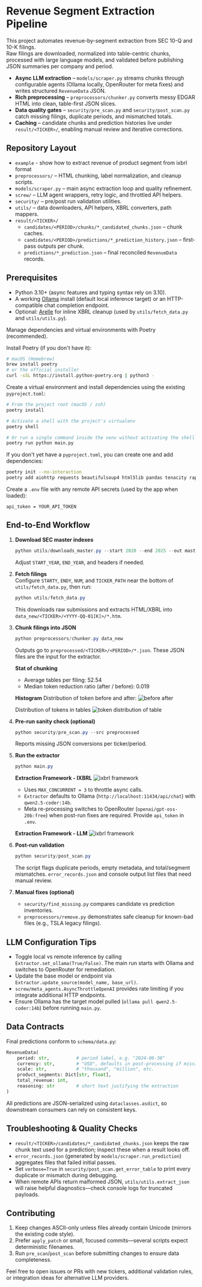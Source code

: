 # Revenue Segment Extraction Pipeline

This project automates revenue-by-segment extraction from SEC 10-Q and 10-K filings.  
Raw filings are downloaded, normalized into table-centric chunks, processed with large language models, and validated before publishing JSON summaries per company and period.

- **Async LLM extraction** – `models/scraper.py` streams chunks through configurable agents (Ollama locally, OpenRouter for meta fixes) and writes structured `RevenueData` JSON.
- **Rich preprocessing** – `preprocessors/chunker.py` converts messy EDGAR HTML into clean, table-first JSON slices.
- **Data quality gates** – `security/pre_scan.py` and `security/post_scan.py` catch missing filings, duplicate periods, and mismatched totals.
- **Caching** – candidate chunks and prediction histories live under `result/<TICKER>/`, enabling manual review and iterative corrections.

## Repository Layout
- `example` - show how to extract revenue of product segment from ixbrl format
- `preprocessors/` – HTML chunking, label normalization, and cleanup scripts.
- `models/scraper.py` – main async extraction loop and quality refinement.
- `screw/` – LLM agent wrappers, retry logic, and throttled API helpers.
- `security/` – pre/post run validation utilities.
- `utils/` – data downloaders, API helpers, XBRL converters, path mappers.
- `result/<TICKER>/`  
  - `candidates/<PERIOD>/chunks/*_candidated_chunks.json` – chunk caches.  
  - `candidates/<PERIOD>/predictions/*_prediction_history.json` – first-pass outputs per chunk.  
  - `predictions/*_prediction.json` – final reconciled `RevenueData` records.

## Prerequisites

- Python 3.10+ (async features and typing syntax rely on 3.10).
- A working [Ollama](https://ollama.com/) install (default local inference target) or an HTTP-compatible chat completion endpoint.
- Optional: [Arelle](https://arelle.org) for inline XBRL cleanup (used by `utils/fetch_data.py` and `utils/utils.py`).

Manage dependencies and virtual environments with Poetry (recommended).

Install Poetry (if you don't have it):

```bash
# macOS (Homebrew)
brew install poetry
# or the official installer
curl -sSL https://install.python-poetry.org | python3 -
```

Create a virtual environment and install dependencies using the existing `pyproject.toml`:

```bash
# From the project root (macOS / zsh)
poetry install

# Activate a shell with the project's virtualenv
poetry shell

# Or run a single command inside the venv without activating the shell
poetry run python main.py
```

If you don't yet have a `pyproject.toml`, you can create one and add dependencies:

```bash
poetry init --no-interaction
poetry add aiohttp requests beautifulsoup4 html5lib pandas tenacity rapidfuzz tqdm click python-dotenv json5 arelle
```

Create a `.env` file with any remote API secrets (used by the app when loaded):
```text
api_token = YOUR_API_TOKEN
```

## End-to-End Workflow

1. **Download SEC master indexes**  
   ```powershell
   python utils/downloads_master.py --start 2020 --end 2025 --out master_files
   ```
   Adjust `START_YEAR`, `END_YEAR`, and headers if needed.

2. **Fetch filings**  
   Configure `STARTY`, `ENDY`, `NUM`, and `TICKER_PATH` near the bottom of `utils/fetch_data.py`, then run:
   ```powershell
   python utils/fetch_data.py
   ```
   This downloads raw submissions and extracts HTML/XBRL into `data_new/<TICKER>/<YYYY-QQ-01[K]>/*.htm`.

3. **Chunk filings into JSON**  
   ```powershell
   python preprocessors/chunker.py data_new
   ```
   Outputs go to `preprocessed/<TICKER>/<PERIOD>/*.json`. These JSON files are the input for the extractor.


   **Stat of chunking**
   - Average tables per filing: 52.54
   - Median token reduction ratio (after / before): 0.019

   **Histogram**
   Distribution of token before and after:
   ![before after](./analysis_output/document_token_hist.png)

   Distribution of tokens in tables
   ![token distribution of table](./analysis_output/table_token_hist.png)


4. **Pre-run sanity check (optional)**  
   ```powershell
   python security/pre_scan.py --src preprocessed
   ```
   Reports missing JSON conversions per ticker/period.

5. **Run the extractor**  
   ```powershell
   python main.py
   ```
   **Extraction Framework - IXBRL**
   ![ixbrl framework](./images/ixbrl_framework.png)

   - Uses `MAX_CONCURRENT = 3` to throttle async calls.
   - `Extractor` defaults to Ollama (`http://localhost:11434/api/chat`) with `qwen2.5-coder:14b`.
   - Meta re-processing switches to OpenRouter (`openai/gpt-oss-20b:free`) when post-run fixes are required. Provide `api_token` in `.env`.
   
   **Extraction Framework - LLM**
   ![ixbrl framework](./images/orchestration.png)

6. **Post-run validation**  
   ```powershell
   python security/post_scan.py
   ```
   The script flags duplicate periods, empty metadata, and total/segment mismatches. `error_records.json` and console output list files that need manual review.

7. **Manual fixes (optional)**  
   - `security/find_missing.py` compares candidate vs prediction inventories.
   - `preprocessors/remove.py` demonstrates safe cleanup for known-bad files (e.g., TSLA legacy filings).

## LLM Configuration Tips

- Toggle local vs remote inference by calling `Extractor.set_ollama(True/False)`. The main run starts with Ollama and switches to OpenRouter for remediation.
- Update the base model or endpoint via `Extractor.update_source(model_name, base_url)`.
- `screw/meta_agents.AsyncThrottleOpenAI` provides rate limiting if you integrate additional HTTP endpoints.
- Ensure Ollama has the target model pulled (`ollama pull qwen2.5-coder:14b`) before running `main.py`.

## Data Contracts

Final predictions conform to `schema/data.py`:

```python
RevenueData(
    period: str,          # period label, e.g. "2024-06-30"
    currency: str,        # "USD", defaults in post-processing if missing
    scale: str,           # "thousand", "million", etc.
    product_segments: Dict[str, float],
    total_revenue: int,
    reasoning: str        # short text justifying the extraction
)
```

All predictions are JSON-serialized using `dataclasses.asdict`, so downstream consumers can rely on consistent keys.

## Troubleshooting & Quality Checks

- `result/<TICKER>/candidates/*_candidated_chunks.json` keeps the raw chunk text used for a prediction; inspect these when a result looks off.
- `error_records.json` (generated by `models/scraper.run_prediction`) aggregates files that failed initial passes.
- Set `verbose=True` in `security/post_scan.get_error_table` to print every duplicate or mismatch during debugging.
- When remote APIs return malformed JSON, `utils/utils.extract_json` will raise helpful diagnostics—check console logs for truncated payloads.

## Contributing

1. Keep changes ASCII-only unless files already contain Unicode (mirrors the existing code style).
2. Prefer `apply_patch` or small, focused commits—several scripts expect deterministic filenames.
3. Run `pre_scan`/`post_scan` before submitting changes to ensure data completeness.

Feel free to open issues or PRs with new tickers, additional validation rules, or integration ideas for alternative LLM providers.
